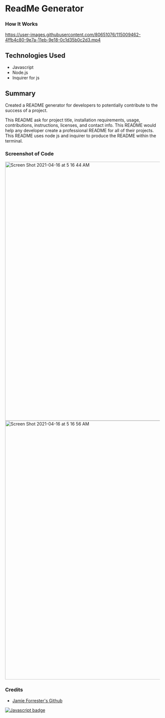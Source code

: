 # ReadMe Generator

### How It Works
 https://user-images.githubusercontent.com/80651076/115009462-4ffb4c80-9e7a-11eb-9e18-0c1d35b0c2d3.mp4


## Technologies Used
* Javascript
* Node.js
* Inquirer for js 

## Summary 
Created a README generator for developers to potentially contribute to the success of a project.

This README ask for project title, installation requirements, usage, contributions, instructions, licenses, and contact info. This README would help any developer create a professional README for all of their projects. This README uses node js and inquirer to produce the README within the terminal.

### Screenshot of Code
<img width="840" alt="Screen Shot 2021-04-16 at 5 16 44 AM" src="https://user-images.githubusercontent.com/80651076/115009786-a6688b00-9e7a-11eb-8f60-a69b91d47efe.png">

<img width="840" alt="Screen Shot 2021-04-16 at 5 16 56 AM" src="https://user-images.githubusercontent.com/80651076/115009751-98b30580-9e7a-11eb-8095-a08820869375.png">


### Credits

* [Jamie Forrester's Github](https://github.com/Forresterjamie01 "Jamie Forrester")



[![Javascript badge](https://img.shields.io/badge/Javascript-100%25-yellow)](https://shields.io/)
